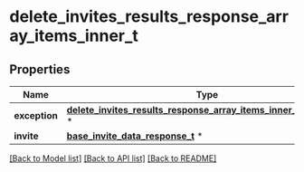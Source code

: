 # delete_invites_results_response_array_items_inner_t

## Properties
Name | Type | Description | Notes
------------ | ------------- | ------------- | -------------
**exception** | [**delete_invites_results_response_array_items_inner_exception_t**](delete_invites_results_response_array_items_inner_exception.md) \* |  | [optional] 
**invite** | [**base_invite_data_response_t**](base_invite_data_response.md) \* |  | [optional] 

[[Back to Model list]](../README.md#documentation-for-models) [[Back to API list]](../README.md#documentation-for-api-endpoints) [[Back to README]](../README.md)


